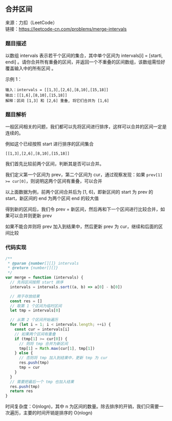 ## 合并区间

来源：力扣（LeetCode）  
链接：https://leetcode-cn.com/problems/merge-intervals

### 题目描述

以数组 intervals 表示若干个区间的集合，其中单个区间为 intervals[i] = [starti, endi] 。请你合并所有重叠的区间，并返回一个不重叠的区间数组，该数组需恰好覆盖输入中的所有区间 。

示例 1：

```
输入：intervals = [[1,3],[2,6],[8,10],[15,18]]
输出：[[1,6],[8,10],[15,18]]
解释：区间 [1,3] 和 [2,6] 重叠, 将它们合并为 [1,6]
```

### 题目解析

一般区间相关的问题，我们都可以先将区间进行排序，这样可以合并的区间一定是连续的。

例如这个已经按照 start 进行排序的区间集合

```
[[1,3],[2,6],[8,10],[15,18]]
```

我们首先比较前两个区间，判断其是否可以合并。

我们定义第一个区间为 prev，第二个区间为 cur，通过观察发现：如果 `prev[1] >= cur[0]`，则说明这两个区间有重叠，可以合并

以上面数据为例，前两个区间合并后为 [1, 6]，即新区间的 start 为 prev 的 start，新区间的 end 为两个区间 end 的较大值

得到新的区间后，我们令 prev = 新区间，然后再和下一个区间进行比较合并，如果可以合并则更新 prev

如果不能合并则将 prev 加入到结果中，然后更新 prev 为 cur，继续和后面的区间比较

### 代码实现

```js
/**
 * @param {number[][]} intervals
 * @return {number[][]}
 */
var merge = function (intervals) {
  // 先将区间按照 start 排序
  intervals = intervals.sort((a, b) => a[0] - b[0])

  // 用于存放结果
  const res = []
  // 取第 1 个区间为临时区间
  let tmp = intervals[0]

  // 从第 2 个区间开始遍历
  for (let i = 1; i < intervals.length; ++i) {
    const cur = intervals[i]
    // 如果两个区间有重叠
    if (tmp[1] >= cur[0]) {
      // 则将 tmp 合并为新区间
      tmp[1] = Math.max(cur[1], tmp[1])
    } else {
      // 否则将 tmp 加入到结果中，更新 tmp 为 cur
      res.push(tmp)
      tmp = cur
    }
  }
  // 需要把最后一个 tmp 也加入结果
  res.push(tmp)
  return res
}
```

时间复杂度：O(nlogn)，其中 n 为区间的数量。除去排序的开销，我们只需要一次遍历，主要的时间开销是排序的 O(nlogn)
